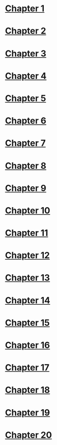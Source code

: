 # [Chapter 1](chapters/1/1.html)

# [Chapter 2](chapters/2/2.html)

# [Chapter 3](chapters/3/3.html)

# [Chapter 4](chapters/4/4.html)

# [Chapter 5](chapters/5/5.html)

# [Chapter 6](chapters/6/6.html)

# [Chapter 7](chapters/7/7.html)

# [Chapter 8](chapters/8/8.html)

# [Chapter 9](chapters/9/9.html)

# [Chapter 10](chapters/10/10.html)

# [Chapter 11](chapters/11/11.html)

# [Chapter 12](chapters/12/12.html)

# [Chapter 13](chapters/13/13.html)

# [Chapter 14](chapters/14/14.html)

# [Chapter 15](chapters/15/15.html)

# [Chapter 16](chapters/16/16.html)

# [Chapter 17](chapters/17/17.html)

# [Chapter 18](chapters/18/18.html)

# [Chapter 19](chapters/19/19.html)

# [Chapter 20](chapters/20/20.html)